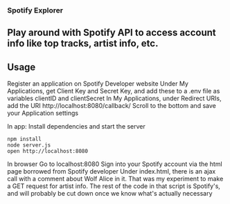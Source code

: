 ### Spotify Explorer

## Play around with Spotify API to access account info like top tracks, artist info, etc.

## Usage

Register an application on Spotify Developer website
Under My Applications, get Client Key and Secret Key, and add these to a .env file as variables clientID and clientSecret
In My Applications, under Redirect URIs, add the URI http://localhost:8080/callback/
Scroll to the bottom and save your Application settings

In app:
Install dependencies and start the server

```
npm install
node server.js
open http://localhost:8080
```

In browser
Go to localhost:8080
Sign into your Spotify account via the html page borrowed from Spotify developer
Under index.html, there is an ajax call with a comment about Wolf Alice in it. That was my experiment to make a GET request for artist info.
The rest of the code in that script is Spotify's, and will probably be cut down once we know what's actually necessary